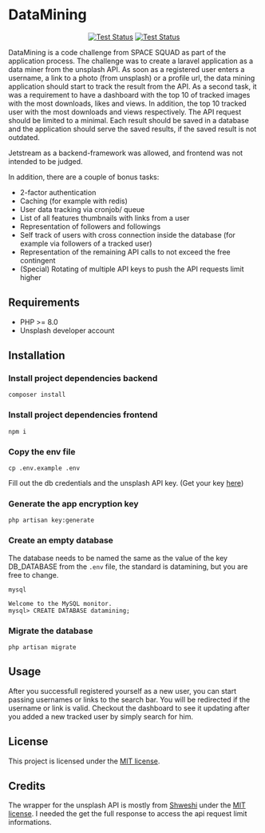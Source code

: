 # DataMining

<p align="center">
<a href="https://github.com/Katalam/DataMining/actions/workflows/test.yml"><img src="https://github.com/Katalam/DataMining/actions/workflows/test.yml/badge.svg" alt="Test Status"></a>
<a href="https://github.com/Katalam/DataMining/actions/workflows/styleci.yml"><img src="https://github.com/Katalam/DataMining/actions/workflows/styleci.yml/badge.svg" alt="Test Status"></a>
</p>

DataMining is a code challenge from SPACE SQUAD as part of the application process. The challenge was to create a laravel application as a data miner from the unsplash API. As soon as a registered user enters a username, a link to a photo (from unsplash) or a profile url, the data mining application should start to track the result from the API. As a second task, it was a requirement to have a dashboard with the top 10 of tracked images with the most downloads, likes and views. In addition, the top 10 tracked user with the most downloads and views respectively. The API request should be limited to a minimal. Each result should be saved in a database and the application should serve the saved results, if the saved result is not outdated.

Jetstream as a backend-framework was allowed, and frontend was not intended to be judged.

In addition, there are a couple of bonus tasks:
* 2-factor authentication
* Caching (for example with redis)
* User data tracking via cronjob/ queue
* List of all features thumbnails with links from a user
* Representation of followers and followings
* Self track of users with cross connection inside the database (for example via followers of a tracked user)
* Representation of the remaining API calls to not exceed the free contingent
* (Special) Rotating of multiple API keys to push the API requests limit higher

## Requirements

* PHP >= 8.0
* Unsplash developer account

## Installation

### Install project dependencies backend
```
composer install
```

### Install project dependencies frontend
```
npm i
```

### Copy the env file
```
cp .env.example .env
```
Fill out the db credentials and the unsplash API key. (Get your key [here](https://unsplash.com/developers))

### Generate the app encryption key
```
php artisan key:generate
```

### Create an empty database
The database needs to be named the same as the value of the key DB_DATABASE from the `.env` file, the standard is datamining, but you are free to change.
```
mysql

Welcome to the MySQL monitor.
mysql> CREATE DATABASE datamining;
```

### Migrate the database
```
php artisan migrate
```

## Usage

After you successfull registered yourself as a new user, you can start passing usernames or links to the search bar. You will be redirected if the username or link is valid. Checkout the dashboard to see it updating after you added a new tracked user by simply search for him.

## License

This project is licensed under the [MIT license](https://opensource.org/licenses/MIT).

## Credits
The wrapper for the unsplash API is mostly from [Shweshi](https://github.com/shweshi/Laravel-Unsplash-Wrapper) under the [MIT license](https://opensource.org/licenses/MIT). I needed the get the full response to access the api request limit informations.
